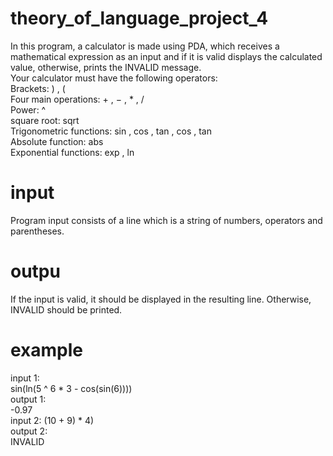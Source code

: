 # theory_of_language_project_4
In this program, a calculator is made using PDA, which receives a mathematical expression as an input and if it is valid displays the calculated value, otherwise, prints the INVALID message.
<br>
Your calculator must have the following operators:
<br>
Brackets: ) , (
<br>
Four main operations: + , − , * , /
<br>
Power: ^
<br>
square root: sqrt
<br>
Trigonometric functions: sin , cos , tan , cos , tan
<br>
Absolute function: abs
<br>
Exponential functions: exp , ln
# input
Program input consists of a line which is a string of numbers, operators and parentheses.
# outpu
If the input is valid, it should be displayed in the resulting line. Otherwise, INVALID should be printed.
# example
input 1:
<br>
sin(ln(5 ^ 6 * 3 - cos(sin(6))))
<br>
output 1:
<br>
-0.97
<br>
input 2:
(10 + 9) * 4)
<br>
output 2:
<br>
INVALID
